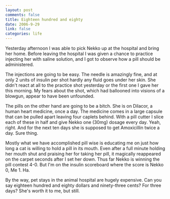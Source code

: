 ```yaml
--- 
layout: post
comments: false
title: Eighteen hundred and eighty
date: 2006-9-29
link: false
categories: life
---
```

Yesterday afternoon I was able to pick Nekko up at the hospital and bring her home. Before leaving the hospital I was given a chance to practice injecting her with saline solution, and I got to observe how a pill should be administered.

The injections are going to be easy. The needle is amazingly fine, and at only 2 units of insulin per shot hardly any fluid goes under her skin. She didn't react at all to the practice shot yesterday or the first one I gave her this morning. My fears about the shot, which had ballooned into visions of a blowgun, appear to have been unfounded.

The pills on the other hand are going to be a bitch. She is on Dilacor, a human heart medicine, once a day. The medicine comes in a large capsule that can be pulled apart leaving four caplets behind. With a pill cutter I slice each of these in half and give Nekko one (30mg) dosage every day. Yeah, right. And for the next ten days she is supposed to get Amoxicillin twice a day. Sure thing.

Mostly what we have accomplished pill wise is educating me on just how long a cat is willing to hold a pill in its mouth. Even after a full minute holding her mouth shut and praising her for taking her pill, it magically reappeared on the carpet seconds after I set her down. Thus far Nekko is winning the pill contest 4-0. But I'm on the insulin scoreboard where the score is Nekko 0, Me 1. Ha.

By the way, pet stays in the animal hospital are hugely expensive. Can you say eighteen hundred and eighty dollars and ninety-three cents? For three days? She's worth it to me, but still.
